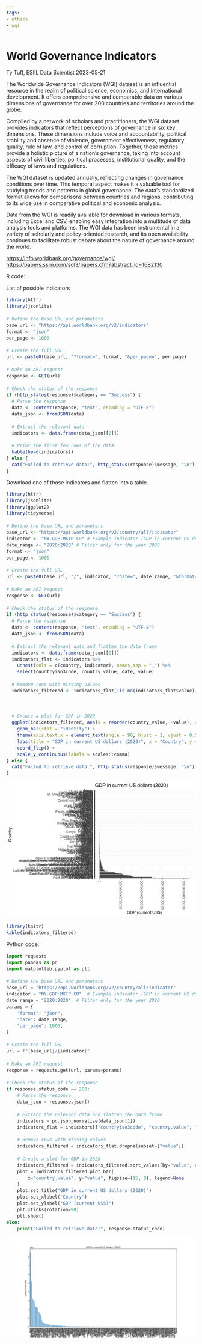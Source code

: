 ```yaml
---
tags:
- ethics
- wgi
---
```


World Governance Indicators
================
Ty Tuff, ESIIL Data Scientist
2023-05-21

The Worldwide Governance Indicators (WGI) dataset is an influential
resource in the realm of political science, economics, and international
development. It offers comprehensive and comparable data on various
dimensions of governance for over 200 countries and territories around
the globe.

Compiled by a network of scholars and practitioners, the WGI dataset
provides indicators that reflect perceptions of governance in six key
dimensions. These dimensions include voice and accountability, political
stability and absence of violence, government effectiveness, regulatory
quality, rule of law, and control of corruption. Together, these metrics
provide a holistic picture of a nation’s governance, taking into account
aspects of civil liberties, political processes, institutional quality,
and the efficacy of laws and regulations.

The WGI dataset is updated annually, reflecting changes in governance
conditions over time. This temporal aspect makes it a valuable tool for
studying trends and patterns in global governance. The data’s
standardized format allows for comparisons between countries and
regions, contributing to its wide use in comparative political and
economic analysis.

Data from the WGI is readily available for download in various formats,
including Excel and CSV, enabling easy integration into a multitude of
data analysis tools and platforms. The WGI data has been instrumental in
a variety of scholarly and policy-oriented research, and its open
availability continues to facilitate robust debate about the nature of
governance around the world.

<https://info.worldbank.org/governance/wgi/>
<https://papers.ssrn.com/sol3/papers.cfm?abstract_id=1682130>

R code:

List of possible indicators

``` r
library(httr)
library(jsonlite)

# Define the base URL and parameters
base_url <- "https://api.worldbank.org/v2/indicators"
format <- "json"
per_page <- 1000

# Create the full URL
url <- paste0(base_url, "?format=", format, "&per_page=", per_page)

# Make an API request
response <- GET(url)

# Check the status of the response
if (http_status(response)$category == "Success") {
  # Parse the response
  data <- content(response, "text", encoding = "UTF-8")
  data_json <- fromJSON(data)
  
  # Extract the relevant data
  indicators <- data.frame(data_json[[2]])
  
  # Print the first few rows of the data
  kable(head(indicators))
} else {
  cat("Failed to retrieve data:", http_status(response)$message, "\n")
}
```

Download one of those indicators and flatten into a table.

``` r
library(httr)
library(jsonlite)
library(ggplot2)
library(tidyverse)

# Define the base URL and parameters
base_url <- "https://api.worldbank.org/v2/country/all/indicator"
indicator <- "NY.GDP.MKTP.CD" # Example indicator (GDP in current US dollars)
date_range <- "2020:2020" # Filter only for the year 2020
format <- "json"
per_page <- 1000

# Create the full URL
url <- paste0(base_url, "/", indicator, "?date=", date_range, "&format=", format, "&per_page=", per_page)

# Make an API request
response <- GET(url)

# Check the status of the response
if (http_status(response)$category == "Success") {
  # Parse the response
  data <- content(response, "text", encoding = "UTF-8")
  data_json <- fromJSON(data)
  
  # Extract the relevant data and flatten the data frame
  indicators <- data.frame(data_json[[2]])
  indicators_flat <- indicators %>% 
    unnest(cols = c(country, indicator), names_sep = "_") %>%
    select(countryiso3code, country_value, date, value)

  # Remove rows with missing values
  indicators_filtered <- indicators_flat[!is.na(indicators_flat$value),]

  
  
  # Create a plot for GDP in 2020
  ggplot(indicators_filtered, aes(x = reorder(country_value, -value), y = value)) +
    geom_bar(stat = "identity") +
    theme(axis.text.x = element_text(angle = 90, hjust = 1, vjust = 0.5)) +
    labs(title = "GDP in current US dollars (2020)", x = "Country", y = "GDP (current US$)") +
    coord_flip() +
    scale_y_continuous(labels = scales::comma)
} else {
  cat("Failed to retrieve data:", http_status(response)$message, "\n")
}
```

![](wgi_files/figure-gfm/unnamed-chunk-2-1.png)

``` r
library(knitr)
kable(indicators_filtered)
```

Python code:

``` python
import requests
import pandas as pd
import matplotlib.pyplot as plt

# Define the base URL and parameters
base_url = "https://api.worldbank.org/v2/country/all/indicator"
indicator = "NY.GDP.MKTP.CD"  # Example indicator (GDP in current US dollars)
date_range = "2020:2020"  # Filter only for the year 2020
params = {
    "format": "json",
    "date": date_range,
    "per_page": 1000,
}

# Create the full URL
url = f"{base_url}/{indicator}"

# Make an API request
response = requests.get(url, params=params)

# Check the status of the response
if response.status_code == 200:
    # Parse the response
    data_json = response.json()

    # Extract the relevant data and flatten the data frame
    indicators = pd.json_normalize(data_json[1])
    indicators_flat = indicators[["countryiso3code", "country.value", "date", "value"]]

    # Remove rows with missing values
    indicators_filtered = indicators_flat.dropna(subset=["value"])

    # Create a plot for GDP in 2020
    indicators_filtered = indicators_filtered.sort_values(by="value", ascending=False)
    plot = indicators_filtered.plot.bar(
        x="country.value", y="value", figsize=(15, 8), legend=None
    )
    plot.set_title("GDP in current US dollars (2020)")
    plot.set_xlabel("Country")
    plot.set_ylabel("GDP (current US$)")
    plt.xticks(rotation=90)
    plt.show()
else:
    print("Failed to retrieve data:", response.status_code)
```

![](wgi_files/figure-gfm/unnamed-chunk-4-1.png)
